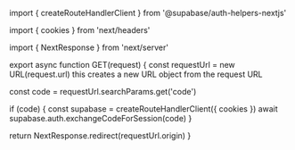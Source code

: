 <!-- directory: C:\cplusplusfiles\ebayclone\app\auth\callback\route.js -->

import { createRouteHandlerClient } from '@supabase/auth-helpers-nextjs'
<!-- imports createRouteHandlerClient, which is a function that creates a Supabase client for route handlers -->

import { cookies } from 'next/headers'
<!-- imports cookies from next/headers, which is an object that contains the cookies from the request -->

import { NextResponse } from 'next/server'
<!-- imports NextResponse from next/server, which is a class that allows you to create responses for route handlers  -->

<!-- function that handles GET requests to the /auth/callback route -->
export async function GET(request) {
  const requestUrl = new URL(request.url)
  this creates a new URL object from the request URL

  const code = requestUrl.searchParams.get('code')
  <!-- this gets the value of the 'code' query parameter from the request URL -->

  if (code) {
    <!-- if the 'code' query parameter is present in the request URL -->
    const supabase = createRouteHandlerClient({ cookies })
    <!-- this creates a Supabase client for route handlers using the cookies from the request -->
    await supabase.auth.exchangeCodeForSession(code)
    <!--this exchanges the 'code' for a session with Supabase. The keyword await is used to wait for the promise to resolve before continuing, supabase.auth.exchangeCodeForSession(code) returns a promise. supabase is the Supabase client created in the previous step. supabase.auth is the authentication module of the Supabase client, and exchangeCodeForSession is a method that exchanges the 'code' for a session with Supabase. -->
  }

  <!-- URL to redirect to after sign in process completes. NextResponse.redirect is used to create a redirect response to the specified URL. requestUrl is the URL object created from the request URL, and requestUrl.origin is the origin of the request URL. -->
  return NextResponse.redirect(requestUrl.origin)
}